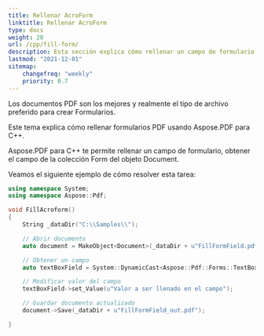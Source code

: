 ```yaml
---
title: Rellenar AcroForm
linktitle: Rellenar AcroForm
type: docs
weight: 20
url: /cpp/fill-form/
description: Esta sección explica cómo rellenar un campo de formulario en un documento PDF con Aspose.PDF para C++.
lastmod: "2021-12-01"
sitemap:
    changefreq: "weekly"
    priority: 0.7
---
```


Los documentos PDF son los mejores y realmente el tipo de archivo preferido para crear Formularios.

Este tema explica cómo rellenar formularios PDF usando Aspose.PDF para C++.

Aspose.PDF para C++ te permite rellenar un campo de formulario, obtener el campo de la colección Form del objeto Document.

Veamos el siguiente ejemplo de cómo resolver esta tarea:

```cpp
using namespace System;
using namespace Aspose::Pdf;

void FillAcroform()
{
    String _dataDir("C:\\Samples\\");

    // Abrir documento
    auto document = MakeObject<Document>(_dataDir + u"FillFormField.pdf");

    // Obtener un campo
    auto textBoxField = System::DynamicCast<Aspose::Pdf::Forms::TextBoxField>(document->get_Form()->idx_get(u"textbox1"));

    // Modificar valor del campo
    textBoxField->set_Value(u"Valor a ser llenado en el campo");

    // Guardar documento actualizado
    document->Save(_dataDir + u"FillFormField_out.pdf");

}
```